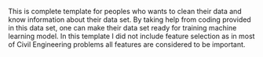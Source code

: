 This is complete template for peoples who wants to clean their data and know information about their data set. By taking help from coding provided in this data set, one can make their data set ready for training machine learning model. 
In this template I did not include feature selection as in most of Civil Engineering problems all features are considered to be important.
